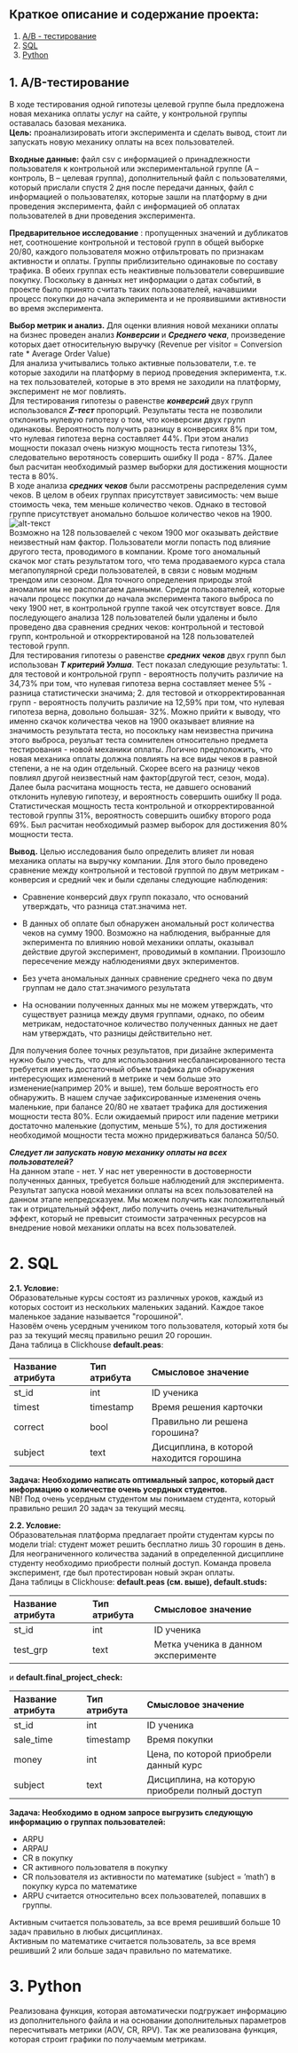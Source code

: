 ## Краткое описание и содержание проекта:
1. [A/B - тестирование](https://github.com/GerelMN/portfolio_projects/edit/main/online_courses_orders_checkouts/readme.md#1-ab-тестирование)
2. [SQL](https://github.com/GerelMN/portfolio_projects/edit/main/online_courses_orders_checkouts/readme.md#2-sql)
3. [Python](https://github.com/GerelMN/portfolio_projects/edit/main/online_courses_orders_checkouts/readme.md#3-python)

## 1. A/B-тестирование
В ходе тестирования одной гипотезы целевой группе была предложена новая механика оплаты услуг на сайте, у контрольной группы оставалась базовая механика. 
<br>**Цель:** проанализировать итоги эксперимента и сделать вывод, стоит ли запускать новую механику оплаты на всех пользователей.

**Входные данные:** файл csv с информацией о принадлежности пользователя к контрольной или экспериментальной группе (А – контроль, B – целевая группа), дополнительный файл с пользователями, который прислали спустя 2 дня после передачи данных, файл с информацией о пользователях, которые зашли на платформу в дни проведения эксперимента, файл с информацией об оплатах пользователей в дни проведения эксперимента.

**Предварительное исследование** : пропущенных значений и дубликатов нет, соотношение контрольной и тестовой групп в общей выборке 20/80, каждого пользователя можно отфильтровать по признакам активности и оплаты. Группы приблизительно одинаковые по составу трафика. В обеих группах есть неактивные пользователи совершившие покупку. Поскольку в данных нет информации о датах событий, в проекте было принято считать таких пользователей, начавшими процесс покупки до начала экперимента и не проявившими активности во время эксперимента. 

**Выбор метрик и анализ.** Для оценки влияния новой механики оплаты на бизнес проведен анализ **_Конверсии_** и **_Среднего чека_**, произведение которых дает относительную выручку (Revenue per visitor = Conversion rate * Average Order Value)
<br>Для анализа учитывались только активные пользователи, т.е. те которые заходили на платформу в период проведения экперимента, т.к. на тех пользователей, которые в это время не заходили на платформу, эксперимент не мог повлиять.
<br>Для тестирования гипотезы о равенстве **_конверсий_** двух групп использовался **_Z-тест_** пропорций. Результаты теста не позволили отклонить нулевую гипотезу о том, что конверсии двух групп одинаковы. Вероятность получить разницу в конверсиях 8% при том, что нулевая гипотеза верна составляет 44%. При этом анализ мощности показал очень низкую мощность теста гипотезы 13%, следовательно веротяность совершить ошибку II рода - 87%. Далее был расчитан необходимый размер выборки для достижения мощности теста в 80%. 
<br>В ходе анализа **_средних чеков_** были рассмотрены распределения сумм чеков. В целом в обеих группах присутствует зависимость: чем выше стоимость чека, тем меньше количество чеков. Однако в тестовой группе присутствует аномально большое количество чеков на 1900.   
![alt-текст](https://raw.githubusercontent.com/GerelMN/portfolio_projects/main/online_courses_orders_checkouts/dataset/2023-03-13_12-39-42.png)
<br>Возможно на 128 пользоваелей с чеком 1900 мог оказывать действие неизвестный нам фактор. Пользователи могли попасть под влияние другого теста, проводимого в компании. Кроме того аномальный скачок мог стать результатом того, что тема продаваемого курса стала мегапопулярной среди пользователей, в связи с новым модным трендом или сезоном. Для точного определения природы этой аномалии мы не располагаем данными. Среди пользователей, которые начали процесс покупки до начала эксперимента такого выброса по чеку 1900 нет, в контрольной группе такой чек отсутствует вовсе. Для последующего анализа 128 пользователей были удалены и было проведено два сравнения средних чеков: контрольной и тестовой групп, контрольной и откорректированой на 128 пользователей тестовой групп.  
Для тестирования гипотезы о равенстве **_средних чеков_** двух групп был использован **_T критерий Уэлша_**. Тест показал следующие результаты: 1. для тестовой и контрольной групп -  вероятность получить различие на 34,73% при том, что нулевая гипотеза верна составляет менее 5% - разница статистически значима; 2. для тестовой и откорректированная групп - вероятность получить различие на 12,59% при том, что нулевая гипотеза верна, довольно большая- 32%. Можно прийти к выводу, что именно скачок количества чеков на 1900 оказывает влияние на значимость результата теста, но посокльку нам неизвестна причина этого выброса, реузльат теста сомнителен относительно предмета тестирования - новой механики оплаты. Логично предположить, что новая механика оплаты должна повлиять на все виды чеков в равной степени, а не на один отдельный. Скорее всего на разницу чеков повлиял другой неизвестный нам фактор(другой тест, сезон, мода).  
Далее была расчитана мощность теста, не давшего оснований отклонить нулевую гипотезу, и вероятность совершить ошибку II рода. Статистическая мощность теста контрольной и откорректированной тестовой группы 31%, вероятность совершить ошибку второго рода 69%. Был расчитан необходимый размер выборок для достижения 80% мощности теста.  

**Вывод.** Целью исследования было определить влияет ли новая механика оплаты на выручку компании. Для этого было проведено сравнение между контрольной и тестовой группой по двум метрикам - конверсия и средний чек и были сделаны следующие наблюдения:
* Сравнение конверсий двух групп показало, что оснований утверждать, что разница стат.значима нет. 

* В данных об оплате был обнаружен аномальный рост количества чеков на сумму 1900. Возможно на наблюдения, выбранные для экперимента по влиянию новой механики оплаты, оказывал действие другой эксперимент, проводимый в компании. Произошло пересечение между наблюдениями двух экпериментов.
* Без учета аномальных данных сравнение среднего чека по двум группам не дало стат.значимого результата
* На основании полученных данных мы не можем утверждать, что существует разница между двумя группами, однако, по обеим метрикам, недостаточное количество полученных данных не дает нам утверждать, что разницы действительно нет. 

Для получения более точных результатов, при дизайне экперимента нужно было учесть, что для использования несбалансированного теста требуется иметь достаточный объем трафика для обнаружения интересующих изменений в метрике и чем больше это изменение(например 20% и выше), тем больше вероятность его обнаружить. 
В нашем случае зафиксированные изменения очень маленькие, при балансе 20/80 не хватает трафика для достижения мощности теста 80%. Если ожидаемый прирост или падение метрики достаточно маленькие (допустим, меньше 5%), то для достижения необходимой мощности теста можно придерживаться баланса 50/50. 

**_Следует ли запускать новую механику оплаты на всех пользователей?_**
<br>На данном этапе - нет. У нас нет уверенности в достоверности полученных данных, требуется больше наблюдений для эксперимента. Результат запуска новой механики оплаты на всех пользователей на данном этапе непредсказуем. Мы можем получить как положительный так и отрицательный эффект, либо получить очень незначительный эффект, который не превысит стоимости затраченных ресурсов на внедрение новой механики оплаты на всех пользователей.  

# 2. SQL
**2.1. Условие:**  
Образовательные курсы состоят из различных уроков, каждый из которых состоит из нескольких маленьких заданий. Каждое такое маленькое задание называется "горошиной". <br>Назовём очень усердным учеником того пользователя, который хотя бы раз за текущий месяц правильно решил 20 горошин.
<br>Дана таблица в Clickhouse **default.peas**:

|Название атрибута|Тип атрибута|Смысловое значение|
|:-|:-|:-|
|st_id|int|ID ученика|
|timest|timestamp|Время решения карточки|
|correct|bool|Правильно ли решена горошина?|
|subject|text|Дисциплина, в которой находится горошина|

**Задача: Необходимо написать оптимальный запрос, который даст информацию о количестве очень усердных студентов.**
<br>NB! Под очень усердным студентом мы понимаем студента, который правильно решил 20 задач за текущий месяц.

**2.2. Условие:**  
Образовательная платформа предлагает пройти студентам курсы по модели trial: студент может решить бесплатно лишь 30 горошин в день. Для неограниченного количества заданий в определенной дисциплине студенту необходимо приобрести полный доступ. Команда провела эксперимент, где был протестирован новый экран оплаты.
<br>Дана таблицы в Clickhouse: **default.peas (см. выше), default.studs:**

|Название атрибута|Тип атрибута|Смысловое значение|
|:-|:-|:-|
|st_id|int|ID ученика|
|test_grp|text|Метка ученика в данном эксперименте|
и **default.final_project_check:**

|Название атрибута|Тип атрибута|Смысловое значение|
|:-|:-|:-|
|st_id|int|ID ученика|
|sale_time|timestamp|Время покупки|
|money|int|Цена, по которой приобрели данный курс|
|subject|text|Дисциплина, на которую приобрели полный доступ|

**Задача: Необходимо в одном запросе выгрузить следующую информацию о группах пользователей:**
* ARPU 
* ARPAU 
* CR в покупку 
* СR активного пользователя в покупку 
* CR пользователя из активности по математике (subject = ’math’) в покупку курса по математике
* ARPU считается относительно всех пользователей, попавших в группы.  

Активным считается пользователь, за все время решивший больше 10 задач правильно в любых дисциплинах.
<br>Активным по математике считается пользователь, за все время решивший 2 или больше задач правильно по математике.

# 3. Python 
Реализована функция, которая автоматически подгружает информацию из дополнительного файла и на основании дополнительных параметров пересчитывать метрики (AOV, CR, RPV). Так же реализована функция, которая строит графики по получаемым метрикам. 
